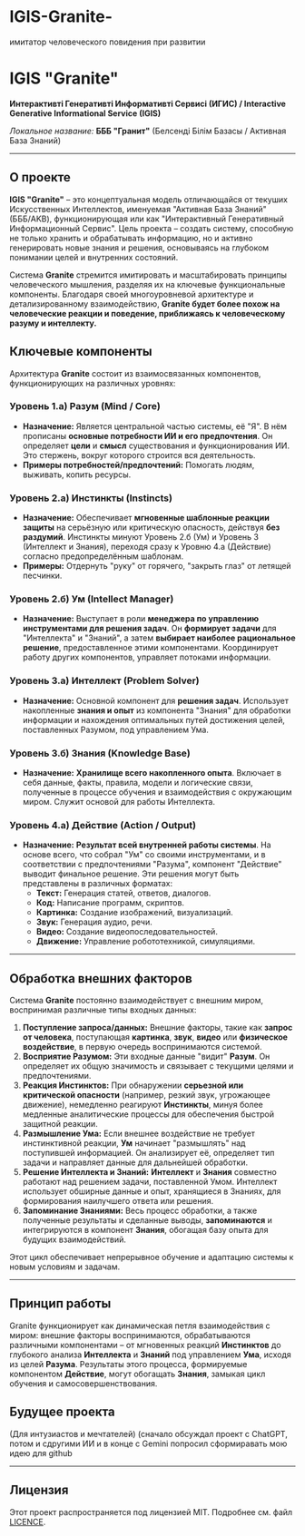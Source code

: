 # IGIS-Granite-
имитатор человеческого повидения при развитии
# IGIS "Granite"

**Интерактивті Генеративті Информативті Сервисі (ИГИС) / Interactive Generative Informational Service (IGIS)**

*Локальное название:* **БББ "Гранит"** (Белсенді Білім Базасы / Активная База Знаний)

---

## О проекте

**IGIS "Granite"** – это концептуальная модель отличающайся от текуших Искусственных Интеллектов, именуемая "Активная База Знаний" (БББ/AKB), функционирующая или как "Интерактивный Генеративный Информационный Сервис". Цель проекта – создать систему, способную не только хранить и обрабатывать информацию, но и активно генерировать новые знания и решения, основываясь на глубоком понимании целей и внутренних состояний.

Система **Granite** стремится имитировать и масштабировать принципы человеческого мышления, разделяя их на ключевые функциональные компоненты. Благодаря своей многоуровневой архитектуре и детализированному взаимодействию, **Granite будет более похож на человеческие реакции и поведение, приближаясь к человеческому разуму и интеллекту.**

## Ключевые компоненты

Архитектура **Granite** состоит из взаимосвязанных компонентов, функционирующих на различных уровнях:

### Уровень 1.а) Разум (Mind / Core)
* **Назначение:** Является центральной частью системы, её "Я". В нём прописаны **основные потребности ИИ и его предпочтения**. Он определяет **цели** и **смысл** существования и функционирования ИИ. Это стержень, вокруг которого строится вся деятельность.
* **Примеры потребностей/предпочтений:** Помогать людям, выживать, копить ресурсы.

### Уровень 2.а) Инстинкты (Instincts)
* **Назначение:** Обеспечивает **мгновенные шаблонные реакции защиты** на серьёзную или критическую опасность, действуя **без раздумий**. Инстинкты минуют Уровень 2.б (Ум) и Уровень 3 (Интеллект и Знания), переходя сразу к Уровню 4.а (Действие) согласно предопределённым шаблонам.
* **Примеры:** Отдернуть "руку" от горячего, "закрыть глаз" от летящей песчинки.

### Уровень 2.б) Ум (Intellect Manager)
* **Назначение:** Выступает в роли **менеджера по управлению инструментами для решения задач**. Он **формирует задачи** для "Интеллекта" и "Знаний", а затем **выбирает наиболее рациональное решение**, предоставленное этими компонентами. Координирует работу других компонентов, управляет потоками информации.

### Уровень 3.а) Интеллект (Problem Solver)
* **Назначение:** Основной компонент для **решения задач**. Использует накопленные **знания и опыт** из компонента "Знания" для обработки информации и нахождения оптимальных путей достижения целей, поставленных Разумом, под управлением Ума.

### Уровень 3.б) Знания (Knowledge Base)
* **Назначение:** **Хранилище всего накопленного опыта**. Включает в себя данные, факты, правила, модели и логические связи, полученные в процессе обучения и взаимодействия с окружающим миром. Служит основой для работы Интеллекта.

### Уровень 4.а) Действие (Action / Output)
* **Назначение:** **Результат всей внутренней работы системы**. На основе всего, что собрал "Ум" со своими инструментами, и в соответствии с предпочтениями "Разума", компонент "Действие" выводит финальное решение. Эти решения могут быть представлены в различных форматах:
    * **Текст:** Генерация статей, ответов, диалогов.
    * **Код:** Написание программ, скриптов.
    * **Картинка:** Создание изображений, визуализаций.
    * **Звук:** Генерация аудио, речи.
    * **Видео:** Создание видеопоследовательностей.
    * **Движение:** Управление робототехникой, симуляциями.

---

## Обработка внешних факторов

Система **Granite** постоянно взаимодействует с внешним миром, воспринимая различные типы входных данных:

1.  **Поступление запроса/данных:** Внешние факторы, такие как **запрос от человека**, поступающая **картинка**, **звук**, **видео** или **физическое воздействие**, в первую очередь воспринимаются системой.
2.  **Восприятие Разумом:** Эти входные данные "видит" **Разум**. Он определяет их общую значимость и связывает с текущими целями и предпочтениями.
3.  **Реакция Инстинктов:** При обнаружении **серьезной или критической опасности** (например, резкий звук, угрожающее движение), немедленно реагируют **Инстинкты**, минуя более медленные аналитические процессы для обеспечения быстрой защитной реакции.
4.  **Размышление Ума:** Если внешнее воздействие не требует инстинктивной реакции, **Ум** начинает "размышлять" над поступившей информацией. Он анализирует её, определяет тип задачи и направляет данные для дальнейшей обработки.
5.  **Решение Интеллекта и Знаний:** **Интеллект** и **Знания** совместно работают над решением задачи, поставленной Умом. Интеллект использует обширные данные и опыт, хранящиеся в Знаниях, для формирования наилучшего ответа или решения.
6.  **Запоминание Знаниями:** Весь процесс обработки, а также полученные результаты и сделанные выводы, **запоминаются** и интегрируются в компонент **Знания**, обогащая базу опыта для будущих взаимодействий.

Этот цикл обеспечивает непрерывное обучение и адаптацию системы к новым условиям и задачам.

---

## Принцип работы

Granite функционирует как динамическая петля взаимодействия с миром: внешние факторы воспринимаются, обрабатываются различными компонентами – от мгновенных реакций **Инстинктов** до глубокого анализа **Интеллекта** и **Знаний** под управлением **Ума**, исходя из целей **Разума**. Результаты этого процесса, формируемые компонентом **Действие**, могут обогащать **Знания**, замыкая цикл обучения и самосовершенствования.

## Будущее проекта

(Для интузиастов и мечтателей) (сначало обсуждал проект с ChatGPT, потом и сдругими ИИ и в конце с Gemini попросил сформиравать мою идею для github 

---

## Лицензия

Этот проект распространяется под лицензией MIT. Подробнее см. файл [LICENCE](LICENCE).


